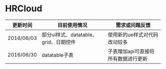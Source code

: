 # HRCloud

| 更新时间 | 目前使用情况 | 需求或问题反馈 |
| --- | --- | --- |
| 2016/06/03  | 部分ui样式、datatable、grid、日期控件 | 使用新的ue样式对代码改动较多 |
| 2016/06/30  | datatable子表 | 子表增加api可直接将所有数据进行更新 |
